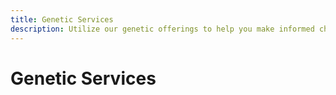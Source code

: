 ```yaml
---
title: Genetic Services
description: Utilize our genetic offerings to help you make informed choices.
---
```


# Genetic Services